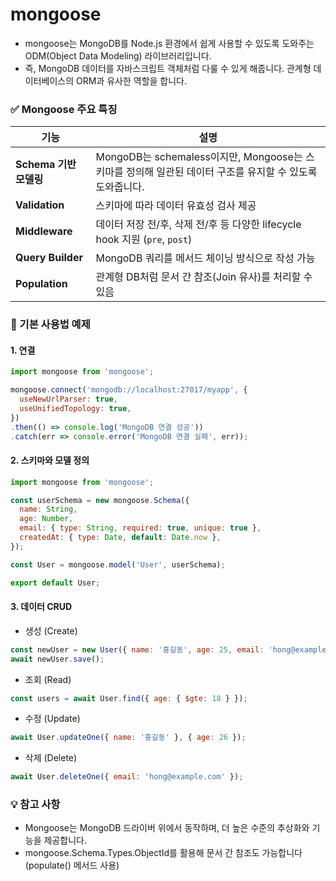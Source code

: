 # mongoose

- mongoose는 MongoDB를 Node.js 환경에서 쉽게 사용할 수 있도록 도와주는 ODM(Object Data Modeling) 라이브러리입니다.
- 즉, MongoDB 데이터를 자바스크립트 객체처럼 다룰 수 있게 해줍니다. 관계형 데이터베이스의 ORM과 유사한 역할을 합니다.

### ✅ Mongoose 주요 특징

| 기능                   | 설명 |
|------------------------|------|
| **Schema 기반 모델링** | MongoDB는 schemaless이지만, Mongoose는 스키마를 정의해 일관된 데이터 구조를 유지할 수 있도록 도와줍니다. |
| **Validation**         | 스키마에 따라 데이터 유효성 검사 제공 |
| **Middleware**         | 데이터 저장 전/후, 삭제 전/후 등 다양한 lifecycle hook 지원 (`pre`, `post`) |
| **Query Builder**      | MongoDB 쿼리를 메서드 체이닝 방식으로 작성 가능 |
| **Population**         | 관계형 DB처럼 문서 간 참조(Join 유사)를 처리할 수 있음 |


### 🧱 기본 사용법 예제
#### 1. 연결
```js
import mongoose from 'mongoose';

mongoose.connect('mongodb://localhost:27017/myapp', {
  useNewUrlParser: true,
  useUnifiedTopology: true,
})
.then(() => console.log('MongoDB 연결 성공'))
.catch(err => console.error('MongoDB 연결 실패', err));
```

#### 2. 스키마와 모델 정의
```js
import mongoose from 'mongoose';

const userSchema = new mongoose.Schema({
  name: String,
  age: Number,
  email: { type: String, required: true, unique: true },
  createdAt: { type: Date, default: Date.now },
});

const User = mongoose.model('User', userSchema);

export default User;
```

#### 3. 데이터 CRUD
- 생성 (Create)
```js
const newUser = new User({ name: '홍길동', age: 25, email: 'hong@example.com' });
await newUser.save();
```

- 조회 (Read)
```js
const users = await User.find({ age: { $gte: 18 } });
```

- 수정 (Update)
```js
await User.updateOne({ name: '홍길동' }, { age: 26 });
```

- 삭제 (Delete)
```js
await User.deleteOne({ email: 'hong@example.com' });
```


### 💡 참고 사항
- Mongoose는 MongoDB 드라이버 위에서 동작하며, 더 높은 수준의 추상화와 기능을 제공합니다.
- mongoose.Schema.Types.ObjectId를 활용해 문서 간 참조도 가능합니다 (populate() 메서드 사용)
